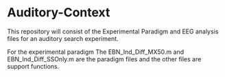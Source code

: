 # Auditory-Context
This repository will consist of the Experimental Paradigm and EEG analysis files for an auditory search experiment.

For the experimental paradigm
The EBN_Ind_Diff_MX50.m and EBN_Ind_Diff_SSOnly.m are the paradigm files and the other files are support functions.
